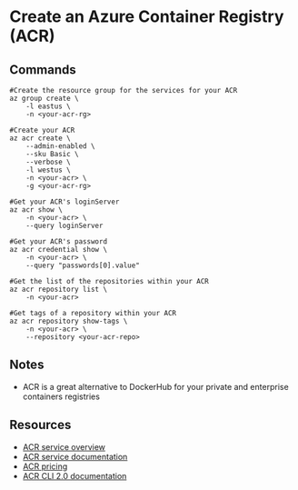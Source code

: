 # Create an Azure Container Registry (ACR)

## Commands

```
#Create the resource group for the services for your ACR
az group create \
    -l eastus \
    -n <your-acr-rg>

#Create your ACR
az acr create \
    --admin-enabled \
    --sku Basic \
    --verbose \
    -l westus \
    -n <your-acr> \
    -g <your-acr-rg>

#Get your ACR's loginServer
az acr show \
    -n <your-acr> \
    --query loginServer

#Get your ACR's password
az acr credential show \
    -n <your-acr> \
    --query "passwords[0].value"

#Get the list of the repositories within your ACR
az acr repository list \
    -n <your-acr>

#Get tags of a repository within your ACR
az acr repository show-tags \
    -n <your-acr> \
    --repository <your-acr-repo>
```

## Notes

- ACR is a great alternative to DockerHub for your private and enterprise containers registries

## Resources

- [ACR service overview](https://azure.microsoft.com/services/container-registry/)
- [ACR service documentation](https://docs.microsoft.com/azure/container-registry/)
- [ACR pricing](https://azure.microsoft.com/pricing/details/container-registry/)
- [ACR CLI 2.0 documentation](https://docs.microsoft.com/cli/azure/acr)